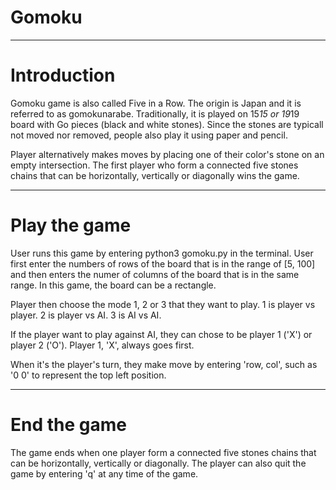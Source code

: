 # Gomoku
----
# Introduction
Gomoku game is also called Five in a Row. The origin is Japan and it is referred to as gomokunarabe. Traditionally, it is played on 15*15 or 19*19 board with Go pieces (black and white stones). Since the stones are typicall not moved nor removed, people also play it using paper and pencil.

Player alternatively makes moves by placing one of their color's stone on an empty intersection. The first player who form a connected five stones chains that can be horizontally, vertically or diagonally wins the game.

------
# Play the game
User runs this game by entering python3 gomoku.py in the terminal. User first enter the numbers of rows of the board that is in the range of [5, 100] and then enters the numer of columns of the board that is in the same range. In this game, the board can be a rectangle.

Player then choose the mode 1, 2 or 3 that they want to play. 1 is player vs player. 2 is player vs AI. 3 is AI vs AI.

If the player want to play against AI, they can chose to be player 1 ('X') or player 2 ('O'). Player 1, 'X', always goes first.

When it's the player's turn, they make move by entering 'row, col', such as '0 0' to represent the top left position.

-----
# End the game
The game ends when one player form a connected five stones chains that can be horizontally, vertically or diagonally. The player can also quit the game by entering 'q' at any time of the game.